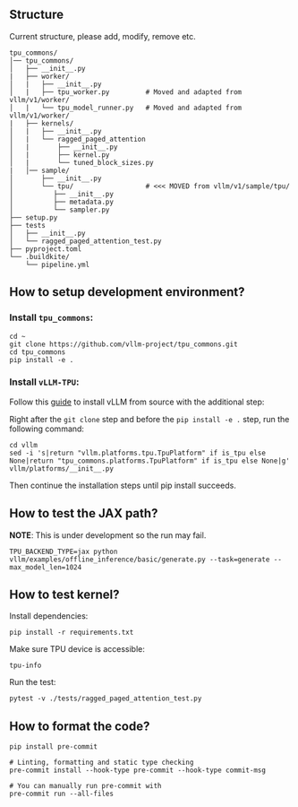 ## Structure

Current structure, please add, modify, remove etc.

```
tpu_commons/
│── tpu_commons/
│   ├── __init__.py
|   ├── worker/
│   |   ├── __init__.py
│   |   ├── tpu_worker.py         # Moved and adapted from vllm/v1/worker/
│   |   └── tpu_model_runner.py   # Moved and adapted from vllm/v1/worker/
|   ├── kernels/
│   |   ├── __init__.py
│   |   └── ragged_paged_attention
│   |       ├── __init__.py
│   |       ├── kernel.py
│   |       └── tuned_block_sizes.py
|   │── sample/
│       ├── __init__.py
│       └── tpu/                  # <<< MOVED from vllm/v1/sample/tpu/
│          ├── __init__.py
│          ├── metadata.py
│          └── sampler.py
├── setup.py
├── tests
│   ├── __init__.py
│   └── ragged_paged_attention_test.py
├── pyproject.toml
└── .buildkite/
    └── pipeline.yml
```

## How to setup development environment?

### Install `tpu_commons`:

```
cd ~
git clone https://github.com/vllm-project/tpu_commons.git
cd tpu_commons
pip install -e .
```

### Install `vLLM-TPU`:

Follow this [guide](https://docs.vllm.ai/en/latest/getting_started/installation/ai_accelerator.html#set-up-using-python) to install vLLM from source with the additional step:

Right after the `git clone` step and before the `pip install -e .` step, run the following command:

```
cd vllm
sed -i 's|return "vllm.platforms.tpu.TpuPlatform" if is_tpu else None|return "tpu_commons.platforms.TpuPlatform" if is_tpu else None|g' vllm/platforms/__init__.py
```

Then continue the installation steps until pip install succeeds.

## How to test the JAX path?

**NOTE**: This is under development so the run may fail.

```
TPU_BACKEND_TYPE=jax python vllm/examples/offline_inference/basic/generate.py --task=generate --max_model_len=1024
```

## How to test kernel?

Install dependencies:

```
pip install -r requirements.txt
```

Make sure TPU device is accessible:

```
tpu-info
```

Run the test:

```
pytest -v ./tests/ragged_paged_attention_test.py
```

## How to format the code?

```
pip install pre-commit

# Linting, formatting and static type checking
pre-commit install --hook-type pre-commit --hook-type commit-msg

# You can manually run pre-commit with
pre-commit run --all-files
```
